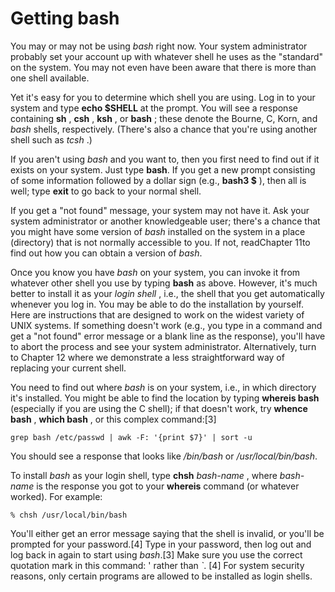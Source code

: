 # Getting bash

You may or may not be using _bash_ right now. 
Your system administrator probably set your account up with whatever shell he uses as the "standard" on the system.
You may not even have been aware that there is more than one shell available.

Yet it's easy for you to determine which shell you are using. 
Log in to your system and type **echo $SHELL** at the prompt. 
You will see a response containing **sh** , **csh** , **ksh** , or **bash** ; these denote the Bourne, C, Korn, and _bash_ shells, respectively. (There's also a chance that you're using another shell such as _tcsh_ .)

If you aren't using _bash_ and you want to, then you first need to find out if it exists on your system. Just type **bash**. 
If you get a new prompt consisting of some information followed by a dollar sign (e.g., **bash3 $** ), then all is well; type **exit** to go back to your normal shell.

If you get a "not found" message, your system may not have it. 
Ask your system administrator or another knowledgeable user; there's a chance that you might have some version of _bash_ installed on the system in a place (directory) that is not normally accessible to you. 
If not, readChapter 11to find out how you can obtain a version of _bash_.


Once you know you have _bash_ on your system, you can invoke it from whatever other shell you use by typing **bash** as above.
However, it's much better to install it as your _login shell_ , i.e., the shell that you get automatically whenever you log in.
You may be able to do the installation by yourself. 
Here are instructions that are designed to work on the widest variety of UNIX systems.
If something doesn't work (e.g., you type in a command and get a "not found" error message or a blank line as the response), you'll have to abort the process and see your system administrator. 
Alternatively, turn to Chapter 12 where we demonstrate a less straightforward way of replacing your current shell.

You need to find out where _bash_ is on your system, i.e., in which directory it's installed. 
You might be able to find the location by typing **whereis bash** (especially if you are using the C shell); if that doesn't work, try **whence bash** , **which bash** , or this complex command:[3]

```
grep bash /etc/passwd | awk -F: '{print $7}' | sort -u
```

You should see a response that looks like _/bin/bash_ or _/usr/local/bin/bash_.

To install _bash_ as your login shell, type **chsh** _bash-name_ , where _bash-name_ is the response you got to your **whereis** command (or whatever worked). 
For example:

```
% chsh /usr/local/bin/bash
```

You'll either get an error message saying that the shell is invalid, or you'll be prompted for your password.[4]
Type in your password, then log out and log back in again to start using _bash_.[3]
Make sure you use the correct quotation mark in this command: ' rather than _`_. [4]
For system security reasons, only certain programs are allowed to be installed as login shells.

